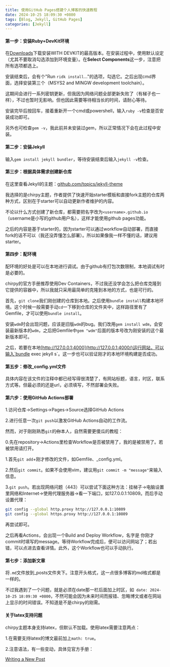 ```yaml
---
title: 使用GitHub Pages搭建个人博客的快速教程
date: 2024-10-25 18:09:30 +0800
tags: [Blog, Jekyll, GitHub Pages]
categories: [Jekyll]
---
```


#### 第一步：安装Ruby+DevKit环境

在[Downloads](https://rubyinstaller.org/downloads/)下载安装WITH DEVKIT的最高版本。在安装过程中，使用默认设定（尤其不要取消勾选添加到环境变量）。在**Select Components**这一步，注意把所有选项都选上。

安装结束后，会有个"Run `ridk install`..."的选项，勾选它。之后出现cmd界面，选择安装第三个（MSYS2 and  MINGW development toolchain）。

这期间会进行一系列密钥更新，但我因为网络问题全部更新失败了（有梯子也一样），不过也暂时无影响。但也因此需要等待相当长的时间，请耐心等待。

安装完毕后按回车，接着重新开一个cmd或powershell，输入`ruby -v`检查是否安装成功即可。

另外也可检查`gem -v`，我此前并未安装过gem，所以正常情况下会在此过程中安装。

#### 第二步：安装Jekyll

输入`gem install jekyll bundler`，等待安装结束后输入`jekyll -v`检查。

#### 第三步：根据具体需求创建新仓库

在这里查看Jekyll的主题：[github.com/topics/jekyll-theme](https://github.com/topics/jekyll-theme)

我选择的是chirpy主题，作者提供了快速开始starter模板和直接fork主题的仓库两种方式，区别在于starter可以自动更新作者维护的内容。

不论以什么方式创建了新仓库，都需要把名字改为`<username>.github.io`（username是小写的github用户名），这样才能使用github pages功能。

之后的内容是基于starter的，因为starter可以通过workflow自动部署，而直接fork的话不可以（我还没弄懂怎么部署）。所以如果像我一样不懂的话，建议用starter。

#### 第四步：配环境

配环境的好处是可以在本地进行调试。由于github有打包次数限制，本地调试有时是必要的。

chirpy的官方手册推荐使用Dev Containers，不过我还没学会怎么把仓库克隆到它提供的容器中，所以我就只采用最简单的克隆到本地的方式，也是可行的。

首先，`git clone`我们刚创建的仓库到本地。之后使用`bundle install`构建本地环境。这个时候一般需要手动`cd`一下移到仓库的文件夹中，这样路径里有了Gemfile，才可以使用`bundle install`。

安装`wdm`时会出现问题，应该是旧版`wdm`的bug。我们改用`gem install wdm`，会安装最新版本的`wdm`，之后把Gemfile中`gem "wdm"`后面的版本号改为刚安装的这个最新版本即可。

之后，若要在本地[http://127.0.0.1:4000](http://127.0.0.1:4000/)运行网站，可以输入`bundle exec jekyll s`。这一步也可以验证刚才的本地环境构建是否成功。

#### 第五步：修改_config.yml文件

具体内容在该文件的注释中都已经写得很清楚了，有网站标题，语言，时区，联系方式等。但最必须的还是url，必须填写，不然部署会失败。

#### 第六步：使用GitHub Actions部署

1.访问仓库→Settings→Pages→Source选择GitHub Actions

2.进行任意一次`git push`以激发GitHub Actions自动的工作流。

然而，对于刚刚熟悉`git`的~~你~~本人，自然需要更傻瓜的教程：

0.先在repository→Actions里检查Workflow是否被禁用了，我的是被禁用了。若被禁用请打开。

1.首先`git add`+刚才修改的文件，如Gemfile、_config.yml。

2.然后`git commit`。如果不会使用vim，建议用`git commit -m "message"`来输入信息。

3.`git push`。若出现网络问题（443）可以尝试下面这种方法：挂梯子→电脑设置里网络和Internet→使用代理服务器→看一下端口，如127.0.0.1:10809。而后手动设置代理：

```bash
git config --global http.proxy http://127.0.0.1:10809
git config --global https.proxy http://127.0.0.1:10809
```

再尝试即可。

之后再看Actions，会出现一个Build and Deploy Workflow，名字是 你刚才commit时填写的message。等待Workflow完成后，便可以访问网站了；若出错，可以点进去查看详情。此外，这个Workflow也可以手动执行。

#### 第七步：添加新文章

将`.md`文件放到_posts文件夹下。注意开头格式，这一点很多博客的md格式都是一样的。

不过我遇到了一个问题，就是必须在date那一栏后面加上时区，如` date: 2024-10-25 18:09:30 +0800`，不然可能会因为未来时间而报错、忽略博文或者在网站上显示的时间错误。不知道是不是chirpy的刚需。

#### 关于latex支持问题

chirpy主题本身支持latex，但默认不加载。使用latex需要注意两点：

1.在需要支持latex的博文最前加上`math: true`。

2.注意语法，有一些变动，具体见官方手册：

[Writing a New Post](https://chirpy.cotes.page/posts/write-a-new-post/#mathematics)



